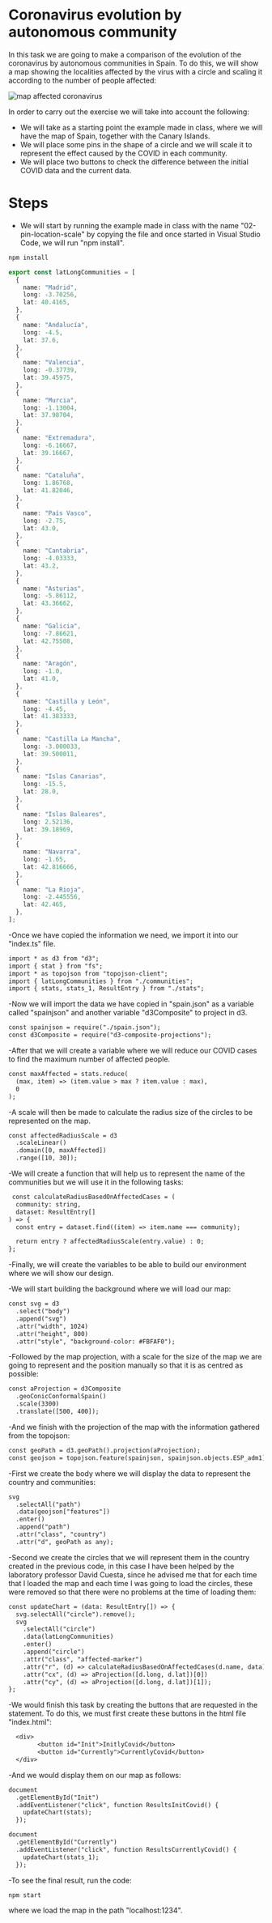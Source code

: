 # Coronavirus evolution by autonomous community

In this task we are going to make a comparison of the evolution of the coronavirus by autonomous communities in Spain. To do this, we will show a map showing the localities affected by the virus with a circle and scaling it according to the number of people affected:

![map affected coronavirus](./content/spain.png)

In order to carry out the exercise we will take into account the following:

- We will take as a starting point the example made in class, where we will have the map of Spain, together with the Canary Islands.
- We will place some pins in the shape of a circle and we will scale it to represent the effect caused by the COVID in each community.
- We will place two buttons to check the difference between the initial COVID data and the current data.

# Steps

- We will start by running the example made in class with the name "02-pin-location-scale" by copying the file and once started in Visual Studio Code, we will run "npm install".

```bash
npm install
```

```typescript
export const latLongCommunities = [
  {
    name: "Madrid",
    long: -3.70256,
    lat: 40.4165,
  },
  {
    name: "Andalucía",
    long: -4.5,
    lat: 37.6,
  },
  {
    name: "Valencia",
    long: -0.37739,
    lat: 39.45975,
  },
  {
    name: "Murcia",
    long: -1.13004,
    lat: 37.98704,
  },
  {
    name: "Extremadura",
    long: -6.16667,
    lat: 39.16667,
  },
  {
    name: "Cataluña",
    long: 1.86768,
    lat: 41.82046,
  },
  {
    name: "País Vasco",
    long: -2.75,
    lat: 43.0,
  },
  {
    name: "Cantabria",
    long: -4.03333,
    lat: 43.2,
  },
  {
    name: "Asturias",
    long: -5.86112,
    lat: 43.36662,
  },
  {
    name: "Galicia",
    long: -7.86621,
    lat: 42.75508,
  },
  {
    name: "Aragón",
    long: -1.0,
    lat: 41.0,
  },
  {
    name: "Castilla y León",
    long: -4.45,
    lat: 41.383333,
  },
  {
    name: "Castilla La Mancha",
    long: -3.000033,
    lat: 39.500011,
  },
  {
    name: "Islas Canarias",
    long: -15.5,
    lat: 28.0,
  },
  {
    name: "Islas Baleares",
    long: 2.52136,
    lat: 39.18969,
  },
  {
    name: "Navarra",
    long: -1.65,
    lat: 42.816666,
  },
  {
    name: "La Rioja",
    long: -2.445556,
    lat: 42.465,
  },
];
```

-Once we have copied the information we need, we import it into our "index.ts" file.

```diff
import * as d3 from "d3";
import { stat } from "fs";
import * as topojson from "topojson-client";
import { latLongCommunities } from "./communities";
import { stats, stats_1, ResultEntry } from "./stats";
```

-Now we will import the data we have copied in "spain.json" as a variable called "spainjson" and another variable "d3Composite" to project in d3.

```diff
const spainjson = require("./spain.json");
const d3Composite = require("d3-composite-projections");
```

-After that we will create a variable where we will reduce our COVID cases to find the maximum number of affected people.

```diff
const maxAffected = stats.reduce(
  (max, item) => (item.value > max ? item.value : max),
  0
);
```

-A scale will then be made to calculate the radius size of the circles to be represented on the map.

```diff
const affectedRadiusScale = d3
  .scaleLinear()
  .domain([0, maxAffected])
  .range([10, 30]);
```

-We will create a function that will help us to represent the name of the communities but we will use it in the following tasks:

```diff
 const calculateRadiusBasedOnAffectedCases = (
  community: string,
  dataset: ResultEntry[]
) => {
  const entry = dataset.find((item) => item.name === community);

  return entry ? affectedRadiusScale(entry.value) : 0;
};
```

-Finally, we will create the variables to be able to build our environment where we will show our design.

-We will start building the background where we will load our map:

```diff
const svg = d3
  .select("body")
  .append("svg")
  .attr("width", 1024)
  .attr("height", 800)
  .attr("style", "background-color: #FBFAF0");
```

-Followed by the map projection, with a scale for the size of the map we are going to represent and the position manually so that it is as centred as possible:

```diff
const aProjection = d3Composite
  .geoConicConformalSpain()
  .scale(3300)
  .translate([500, 400]);
```

-And we finish with the projection of the map with the information gathered from the topojson:

```diff
const geoPath = d3.geoPath().projection(aProjection);
const geojson = topojson.feature(spainjson, spainjson.objects.ESP_adm1);
```

-First we create the body where we will display the data to represent the country and communities:

```diff
svg
  .selectAll("path")
  .data(geojson["features"])
  .enter()
  .append("path")
  .attr("class", "country")
  .attr("d", geoPath as any);
```

-Second we create the circles that we will represent them in the country created in the previous code, in this case I have been helped by the laboratory professor David Cuesta, since he advised me that for each time that I loaded the map and each time I was going to load the circles, these were removed so that there were no problems at the time of loading them:

```diff
const updateChart = (data: ResultEntry[]) => {
  svg.selectAll("circle").remove();
  svg
    .selectAll("circle")
    .data(latLongCommunities)
    .enter()
    .append("circle")
    .attr("class", "affected-marker")
    .attr("r", (d) => calculateRadiusBasedOnAffectedCases(d.name, data))
    .attr("cx", (d) => aProjection([d.long, d.lat])[0])
    .attr("cy", (d) => aProjection([d.long, d.lat])[1]);
};
```

-We would finish this task by creating the buttons that are requested in the statement. To do this, we must first create these buttons in the html file "index.html":

```diff
  <div>
        <button id="Init">InitlyCovid</button>
        <button id="Currently">CurrentlyCovid</button>
  </div>
```

-And we would display them on our map as follows:

```diff
document
  .getElementById("Init")
  .addEventListener("click", function ResultsInitCovid() {
    updateChart(stats);
  });

document
  .getElementById("Currently")
  .addEventListener("click", function ResultsCurrentlyCovid() {
    updateChart(stats_1);
  });
```

-To see the final result, run the code:

```bash
npm start
```

where we load the map in the path "localhost:1234".
